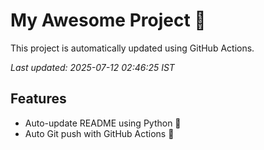 # My Awesome Project 🚀

This project is automatically updated using GitHub Actions.

_Last updated: 2025-07-12 02:46:25 IST_

## Features
- Auto-update README using Python 🐍
- Auto Git push with GitHub Actions 🤖
